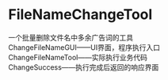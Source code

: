 # FileNameChangeTool
一个批量删除文件名中多余广告词的工具</br>
ChangeFileNameGUI——UI界面，程序执行入口</br>
ChangeFileNameTool——实际执行业务代码</br>
ChangeSuccess——执行完成后返回的响应界面</br>
